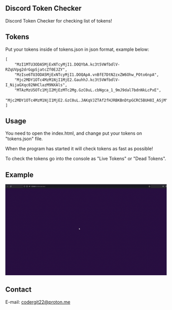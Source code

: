 ## Discord Token Checker

Discord Token Checker for checking list of tokens!

## Tokens

Put your tokens inside of tokens.json in json format, example below:

```
[
    "MzI1MTU3ODA5MjExNTcyMjI1.DOQYbA.kc3t5VWfbdlV-RZqUVpg2drGqpSjatcZf0EJZY",
    "MzIse6TU3ODA5MjExNTcyMjI1.DOQApA.vnBfE7DtN2zxZW6Ohw_POto6npA",
    "Mjc2MDY1OTc4MzM1NjI1MjE2.GauhhJ.kc3t5VWfbdlV-I_NijaGXqc02NHClazM9NXAls",
    "MTAzMzU5OTc1MjI2MjEzMTc2Mg.GzC0uL.cbNgca_1_9mJ9dal7bdnNkLcPxE",
    "Mjc2MDY1OTc4MzM1NjI1MjE2.GzC0uL.JAKqVJZTAf2fHJRBKBnDtpGCRC5BUH8I_ASjM"
]
```

## Usage

You need to open the index.html, and change put your tokens on "tokens.json" file.

When the program has started it will check tokens as fast as possible!

To check the tokens go into the console as "Live Tokens" or "Dead Tokens".

## Example

![](https://github.com/secuestrador/Discord-Token-Checker/blob/main/gif.gif)

## Contact

E-mail: codergit22@proton.me
